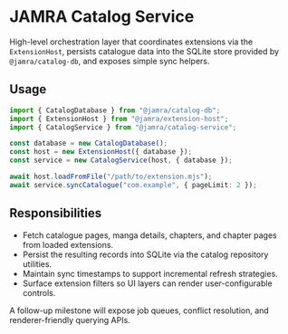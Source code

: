 # JAMRA Catalog Service

High-level orchestration layer that coordinates extensions via the `ExtensionHost`, persists catalogue data into the SQLite store provided by `@jamra/catalog-db`, and exposes simple sync helpers.

## Usage

```ts
import { CatalogDatabase } from "@jamra/catalog-db";
import { ExtensionHost } from "@jamra/extension-host";
import { CatalogService } from "@jamra/catalog-service";

const database = new CatalogDatabase();
const host = new ExtensionHost({ database });
const service = new CatalogService(host, { database });

await host.loadFromFile("/path/to/extension.mjs");
await service.syncCatalogue("com.example", { pageLimit: 2 });
```

## Responsibilities

- Fetch catalogue pages, manga details, chapters, and chapter pages from loaded extensions.
- Persist the resulting records into SQLite via the catalog repository utilities.
- Maintain sync timestamps to support incremental refresh strategies.
- Surface extension filters so UI layers can render user-configurable controls.

A follow-up milestone will expose job queues, conflict resolution, and renderer-friendly querying APIs.
